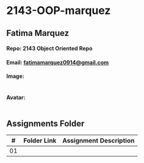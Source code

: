 # 2143-OOP-marquez
## Fatima Marquez
#### Repo: 2143 Object Oriented Repo
#### Email: fatimamarquez0914@gmail.com
#### Image: 
![]()
#### Avatar:
![]()
##  Assignments Folder

|   #   | Folder Link | Assignment Description |
| :---: | ----------- | ---------------------- |
|  01   |     |                        |
